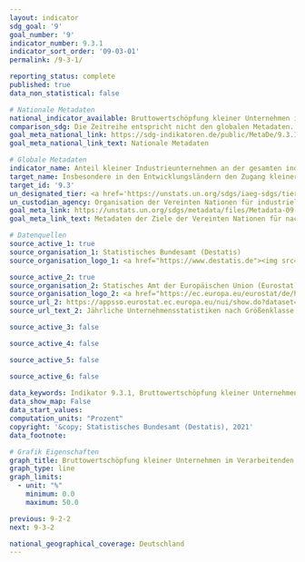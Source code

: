 ```yaml
---
layout: indicator    
sdg_goal: '9'    
goal_number: '9'    
indicator_number: 9.3.1    
indicator_sort_order: '09-03-01'    
permalink: /9-3-1/    

reporting_status: complete    
published: true    
data_non_statistical: false    

# Nationale Metadaten    
national_indicator_available: Bruttowertschöpfung kleiner Unternehmen im Verarbeitenden Gewerbe    
comparison_sdg: Die Zeitreihe entspricht nicht den globalen Metadaten. Die globalen Metadaten fordern z. B. Wertschöpfung auf Basis von Herstellungspreisen anstelle von Faktorkosten.    
goal_meta_national_link: https://sdg-indikatoren.de/public/MetaDe/9.3.1.pdf    
goal_meta_national_link_text: Nationale Metadaten    

# Globale Metadaten    
indicator_name: Anteil kleiner Industrieunternehmen an der gesamten industriellen Wertschöpfung    
target_name: Insbesondere in den Entwicklungsländern den Zugang kleiner Industrie- und anderer Unternehmen zu Finanzdienstleistungen, einschließlich bezahlbaren Krediten, und ihre Einbindung in Wertschöpfungsketten und Märkte erhöhen    
target_id: '9.3'    
un_designated_tier: <a href='https://unstats.un.org/sdgs/iaeg-sdgs/tier-classification/' title='Klicken Sie hier um weitere Informationen zur UN-Tier-Klassifikation zu erhalten.'>Tier II</a>    
un_custodian_agency: Organisation der Vereinten Nationen für industrielle Entwicklung (UNIDO)    
goal_meta_link: https://unstats.un.org/sdgs/metadata/files/Metadata-09-03-01.pdf    
goal_meta_link_text: Metadaten der Ziele der Vereinten Nationen für nachhaltige Entwicklung    

# Datenquellen
source_active_1: true
source_organisation_1: Statistisches Bundesamt (Destatis)
source_organisation_logo_1: <a href="https://www.destatis.de"><img src="https://g205sdgs.github.io/sdg-indicators/public/OrgImgDe/destatis.png" alt="Logo destatis" style="height:60px; width:148px"/></a>

source_active_2: true
source_organisation_2: Statisches Amt der Europäischen Union (Eurostat)
source_organisation_logo_2: <a href="https://ec.europa.eu/eurostat/de/home"><img src="https://g205sdgs.github.io/sdg-indicators/public/OrgImgDe/eurostat.png" alt="Logo eurostat" style="height:60px; width:148px"/></a>
source_url_2: https://appsso.eurostat.ec.europa.eu/nui/show.do?dataset=sbs_sc_sca_r2&lang=de
source_url_text_2: Jährliche Unternehmensstatistiken nach Größenklasse für besondere Tätigkeitsaggregate (NACE Rev. 2) - Eurostat-Tabelle [sbs_sc_sca_r2]

source_active_3: false

source_active_4: false

source_active_5: false

source_active_6: false
    
data_keywords: Indikator 9.3.1, Bruttowertschöpfung kleiner Unternehmen im Verarbeitenden Gewerbe, Organisation der Vereinten Nationen für industrielle Entwicklung (UNIDO)    
data_show_map: False    
data_start_values:     
computation_units: "Prozent"    
copyright: '&copy; Statistisches Bundesamt (Destatis), 2021'    
data_footnote:     

# Grafik Eigenschaften    
graph_title: Bruttowertschöpfung kleiner Unternehmen im Verarbeitenden Gewerbe    
graph_type: line    
graph_limits:
  - unit: "%"
    minimum: 0.0
    maximum: 50.0    

previous: 9-2-2    
next: 9-3-2    

national_geographical_coverage: Deutschland    
---
```


<span></span>